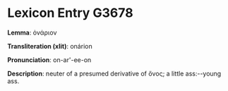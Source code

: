 # Lexicon Entry G3678

**Lemma**: ὀνάριον

**Transliteration (xlit)**: onárion

**Pronunciation**: on-ar'-ee-on

**Description**:
neuter of a presumed derivative of ὄνος; a little ass:--young ass.
